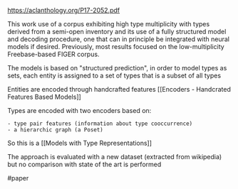 https://aclanthology.org/P17-2052.pdf

This work use of a corpus exhibiting high type multiplicity with types derived from a semi-open inventory and its use of a fully structured model and decoding procedure, one that can in principle be integrated with neural models if desired. Previously, most results focused on the low-multiplicity Freebase-based FIGER corpus.

The models is based on "structured prediction", in order to model types as sets, each entity is assigned to a set of types that is a subset of all types

Entities are encoded through handcrafted features [[Encoders - Handcrated Features  Based Models]]

Types are encoded with two encoders based on:

	- type pair features (information about type cooccurrence)
	- a hierarchic graph (a Poset)
	
So this is a [[Models with Type Representations]]
	
The approach is evaluated with a new dataset (extracted from wikipedia) but no comparison with state of the art is performed

#paper 